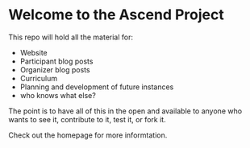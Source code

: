# Welcome to the Ascend Project

This repo will hold all the material for:

* Website
* Participant blog posts
* Organizer blog posts
* Curriculum
* Planning and development of future instances
* who knows what else?

The point is to have all of this in the open and available to anyone who wants to see it, contribute to it, test it, or fork it.

Check out the homepage for more informtation.